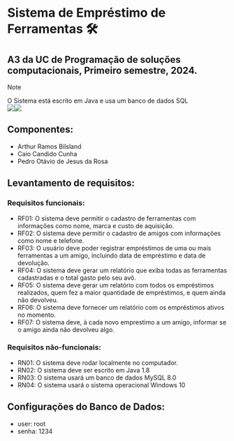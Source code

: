 # Sistema de Empréstimo de Ferramentas 🛠️
## A3 da UC de Programação de soluções computacionais, Primeiro semestre, 2024.
> [!NOTE]
> O Sistema está escrito em Java e usa um banco de dados SQL  
![](https://aety.io/wp-content/uploads/2016/11/java-logo-vector.png)![](https://freevectorlogo.net/wp-content/uploads/2012/03/mysql-vector1.jpg)
## Componentes:
- Arthur Ramos Bilsland
- Caio Candido Cunha
- Pedro Otávio de Jesus da Rosa

## Levantamento de requisitos:  
### Requisitos funcionais:  
- RF01: O sistema deve permitir o cadastro de ferramentas com informações como nome, marca e custo de aquisição.  
- RF02: O sistema deve permitir o cadastro de amigos com informações como nome e telefone.  
- RF03: O usuário deve poder registrar empréstimos de uma ou mais ferramentas a um amigo, incluindo data de empréstimo e data de devolução.  
- RF04: O sistema deve gerar um relatório que exiba todas as ferramentas cadastradas e o total gasto pelo seu avô.  
- RF05: O sistema deve gerar um relatório com todos os empréstimos realizados, quem fez a maior quantidade de empréstimos, e quem ainda não devolveu. 
- RF06: O sistema deve fornecer um relatório com os empréstimos ativos no momento.  
- RF07: O sistema deve, à cada novo emprestimo a um amigo, informar se o amigo ainda não devolveu algo.  

### Requisitos não-funcionais:  
- RN01: O sistema deve rodar localmente no computador.  
- RN02: O sistema deve ser escrito em Java 1.8
- RN03: O sistema usará um banco de dados MySQL 8.0
- RN04: O sistema usará o sistema operacional Windows 10

## Configurações do Banco de Dados:  
- user: root  
- senha: 1234  
